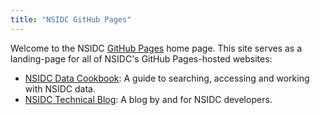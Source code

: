 ```yaml
---
title: "NSIDC GitHub Pages"
---
```


Welcome to the NSIDC [GitHub Pages](https://pages.github.com/) home page. This site serves as a landing-page for all of NSIDC's GitHub Pages-hosted websites:

* [NSIDC Data Cookbook](https://nsidc.github.io/NSIDC-Data-Cookbook/): A guide
  to searching, accessing and working with NSIDC data.
* [NSIDC Technical Blog](https://nsidc.github.io/NSIDC-Technical-Blog/): A blog
  by and for NSIDC developers.
